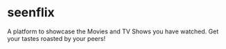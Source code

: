 # seenflix
A platform to showcase the Movies and TV Shows you have watched. Get your tastes roasted by your peers!
